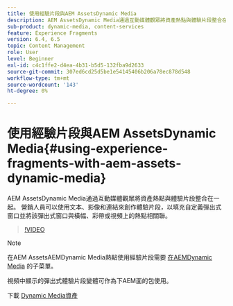 ```yaml
---
title: 使用經驗片段與AEM AssetsDynamic Media
description: AEM AssetsDynamic Media通過互動媒體觀眾將資產熱點與體驗片段整合在一起。 營銷人員可以使用文本、影像和連結來創作體驗片段，以填充自定義彈出式窗口並將該彈出式窗口與橫幅、彩帶或視頻上的熱點相關聯。
sub-product: dynamic-media, content-services
feature: Experience Fragments
version: 6.4, 6.5
topic: Content Management
role: User
level: Beginner
exl-id: c4c1ffe2-d4ea-4b31-b5d5-132fba9d2633
source-git-commit: 307ed6cd25d5be1e54145406b206a78ec878d548
workflow-type: tm+mt
source-wordcount: '143'
ht-degree: 0%

---
```


# 使用經驗片段與AEM AssetsDynamic Media{#using-experience-fragments-with-aem-assets-dynamic-media}

AEM AssetsDynamic Media通過互動媒體觀眾將資產熱點與體驗片段整合在一起。 營銷人員可以使用文本、影像和連結來創作體驗片段，以填充自定義彈出式窗口並將該彈出式窗口與橫幅、彩帶或視頻上的熱點相關聯。

>[!VIDEO](https://video.tv.adobe.com/v/22115/?quality=9&learn=on)

>[!NOTE]
>
>在AEM AssetsAEMDynamic Media熱點使用經驗片段需要 [在AEMDynamic Media](https://experienceleague.adobe.com/docs/) 的子菜單。

視頻中顯示的彈出式體驗片段變體可作為下AEM面的包使用。

下載 [Dynamic Media資產](assets/experience-fragmentsdynamic-mediaassets-100.zip)
